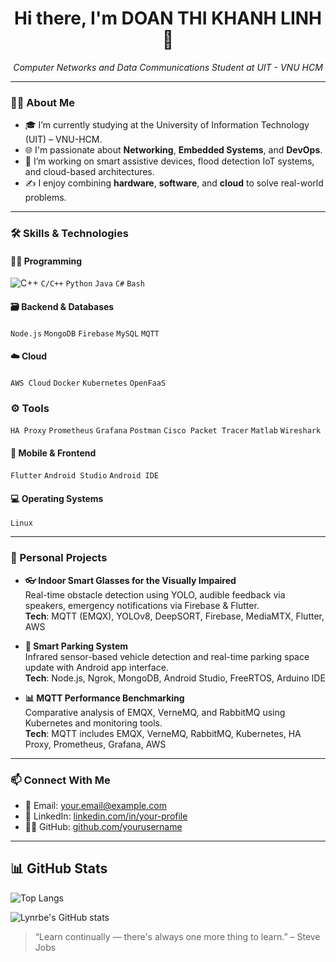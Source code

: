<h1 align="center">Hi there, I'm DOAN THI KHANH LINH 👋</h1>

<p align="center">
  <em>Computer Networks and Data Communications Student at UIT - VNU HCM</em>
</p>

---

### 👩‍💻 About Me

- 🎓 I’m currently studying at the University of Information Technology (UIT) – VNU-HCM.
- 🌐 I'm passionate about **Networking**, **Embedded Systems**, and **DevOps**.
- 🔭 I’m working on smart assistive devices, flood detection IoT systems, and cloud-based architectures.
- ✍️ I enjoy combining **hardware**, **software**, and **cloud** to solve real-world problems.

---

### 🛠️ Skills & Technologies

#### 👩‍💻 Programming
![C++](https://img.shields.io/badge/C++-00599C?style=flat&logo=c%2b%2b&logoColor=white)
`C/C++` `Python` `Java` `C#` `Bash` 

#### 🗃️ Backend & Databases
`Node.js` `MongoDB` `Firebase` `MySQL` `MQTT`

#### ☁️ Cloud
`AWS Cloud` `Docker` `Kubernetes` `OpenFaaS`

### ⚙ Tools
`HA Proxy` `Prometheus` `Grafana` `Postman` `Cisco Packet Tracer` `Matlab` `Wireshark`

#### 📱 Mobile & Frontend
`Flutter` `Android Studio` `Android IDE`

#### 💻 Operating Systems
`Linux` 

---

### 📌 Personal Projects

- **👓 Indoor Smart Glasses for the Visually Impaired**  
  Real-time obstacle detection using YOLO, audible feedback via speakers, emergency notifications via Firebase & Flutter.  
  **Tech**: MQTT (EMQX), YOLOv8, DeepSORT, Firebase, MediaMTX, Flutter, AWS

- **🚗 Smart Parking System**  
  Infrared sensor-based vehicle detection and real-time parking space update with Android app interface.  
  **Tech**: Node.js, Ngrok, MongoDB, Android Studio, FreeRTOS, Arduino IDE

- **📊 MQTT Performance Benchmarking**  
  Comparative analysis of EMQX, VerneMQ, and RabbitMQ using Kubernetes and monitoring tools.  
  **Tech**: MQTT includes EMQX, VerneMQ, RabbitMQ, Kubernetes, HA Proxy, Prometheus, Grafana, AWS

---

### 📫 Connect With Me

- 📧 Email: [your.email@example.com](mailto:khanhlinh26004@gmail.com)  
- 💼 LinkedIn: [linkedin.com/in/your-profile](https://linkedin.com/in/linhdoanthikhanh) 
- 🧑‍💻 GitHub: [github.com/yourusername](https://github.com/Lynrbe)

---
## 📊 GitHub Stats

![Top Langs](https://github-readme-stats.vercel.app/api/top-langs/?username=lynrbe&layout=compact&theme=default)

![Lynrbe's GitHub stats](https://github-readme-stats.vercel.app/api?username=lynrbe&show_icons=true&theme=default)


> “Learn continually — there's always one more thing to learn.” – Steve Jobs


